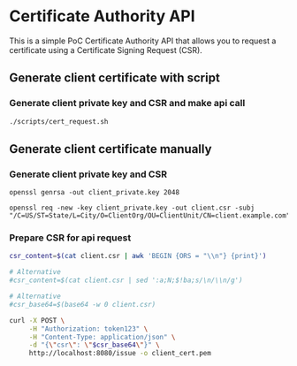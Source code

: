 # Certificate Authority API

This is a simple PoC Certificate Authority API that allows you to request a certificate using a Certificate Signing Request (CSR).

## Generate client certificate with script
### Generate client private key and CSR and make api call
```bash
./scripts/cert_request.sh
```

## Generate client certificate manually
### Generate client private key and CSR
```
openssl genrsa -out client_private.key 2048

openssl req -new -key client_private.key -out client.csr -subj "/C=US/ST=State/L=City/O=ClientOrg/OU=ClientUnit/CN=client.example.com"
```

### Prepare CSR for api request
```bash
csr_content=$(cat client.csr | awk 'BEGIN {ORS = "\\n"} {print}')

# Alternative
#csr_content=$(cat client.csr | sed ':a;N;$!ba;s/\n/\\n/g')

# Alternative
#csr_base64=$(base64 -w 0 client.csr)

curl -X POST \
     -H "Authorization: token123" \
     -H "Content-Type: application/json" \
     -d "{\"csr\": \"$csr_base64\"}" \
     http://localhost:8080/issue -o client_cert.pem
````